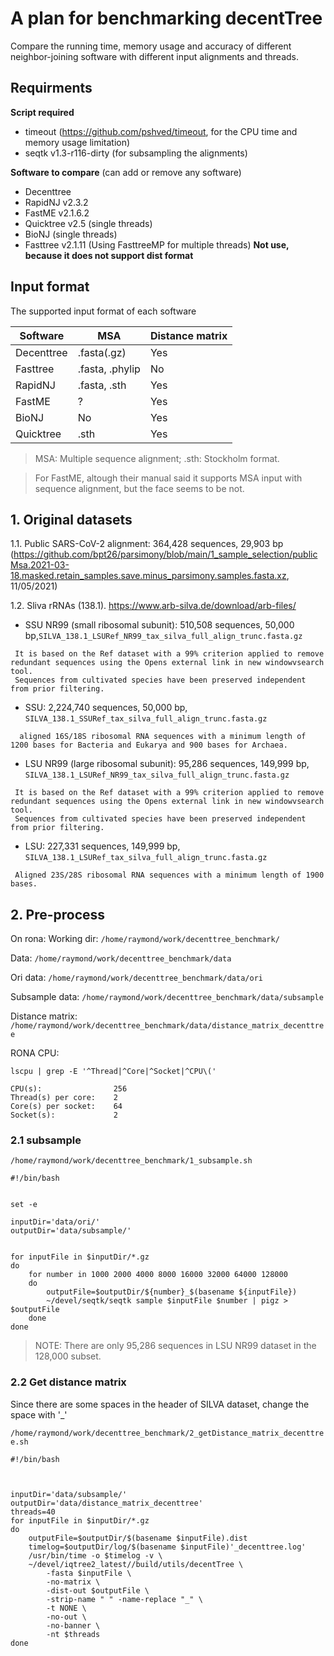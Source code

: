 # A plan for benchmarking decentTree
Compare the running time, memory usage and accuracy of different neighbor-joining software with different input alignments and threads.

## Requirments
  **Script required**
  - timeout (https://github.com/pshved/timeout, for the CPU time and memory usage limitation)
  - seqtk v1.3-r116-dirty (for subsampling the alignments)

  **Software to compare** (can add or remove any software)
  - Decenttree
  - RapidNJ v2.3.2
  - FastME v2.1.6.2
  - Quicktree v2.5 (single threads)
  - BioNJ (single threads)
  - Fasttree v2.1.11 (Using FasttreeMP for multiple threads) **Not use, because it does not support dist format**




##  Input format

The supported input format of each software

|  Software | MSA | Distance matrix |
| ------------- | ------------- | ------------- |
| Decenttree  | .fasta(.gz)  | Yes |
| Fasttree  | .fasta, .phylip  | No |
| RapidNJ  | .fasta, .sth  | Yes |
| FastME  | ?  | Yes |
| BioNJ  | No  | Yes |
| Quicktree  | .sth  | Yes |

>MSA: Multiple sequence alignment; .sth: Stockholm format. 

>For FastME, altough their manual said it supports MSA input with sequence alignment, but the face seems to be not. 




## 1. Original datasets
1.1. Public SARS-CoV-2 alignment: 364,428 sequences, 29,903 bp (https://github.com/bpt26/parsimony/blob/main/1_sample_selection/publicMsa.2021-03-18.masked.retain_samples.save.minus_parsimony.samples.fasta.xz, 11/05/2021)

1.2. Sliva rRNAs (138.1). https://www.arb-silva.de/download/arb-files/

 - SSU NR99 (small ribosomal subunit): 510,508 sequences, 50,000 bp,`SILVA_138.1_LSURef_NR99_tax_silva_full_align_trunc.fasta.gz`
 ```
  It is based on the Ref dataset with a 99% criterion applied to remove redundant sequences using the Opens external link in new windowvsearch tool. 
  Sequences from cultivated species have been preserved independent from prior filtering.
  ```

  - SSU: 2,224,740 sequences, 50,000 bp, `SILVA_138.1_SSURef_tax_silva_full_align_trunc.fasta.gz`
```
  aligned 16S/18S ribosomal RNA sequences with a minimum length of 1200 bases for Bacteria and Eukarya and 900 bases for Archaea.
```



  - LSU NR99 (large ribosomal subunit): 95,286 sequences, 149,999 bp, `SILVA_138.1_LSURef_NR99_tax_silva_full_align_trunc.fasta.gz`
 ```
  It is based on the Ref dataset with a 99% criterion applied to remove redundant sequences using the Opens external link in new windowvsearch tool. 
  Sequences from cultivated species have been preserved independent from prior filtering.
  ```
  - LSU: 227,331 sequences, 149,999 bp, `SILVA_138.1_LSURef_tax_silva_full_align_trunc.fasta.gz`
```
 Aligned 23S/28S ribosomal RNA sequences with a minimum length of 1900 bases.
```


## 2. Pre-process
On rona:
Working dir: `/home/raymond/work/decenttree_benchmark/`

Data:      `/home/raymond/work/decenttree_benchmark/data`

Ori data:  `/home/raymond/work/decenttree_benchmark/data/ori`

Subsample data: `/home/raymond/work/decenttree_benchmark/data/subsample`

Distance matrix: `/home/raymond/work/decenttree_benchmark/data/distance_matrix_decenttree`

RONA CPU:

`lscpu | grep -E '^Thread|^Core|^Socket|^CPU\('`

```
CPU(s):                256
Thread(s) per core:    2
Core(s) per socket:    64
Socket(s):             2
```

### 2.1 subsample


`/home/raymond/work/decenttree_benchmark/1_subsample.sh`

```
#!/bin/bash


set -e

inputDir='data/ori/'
outputDir='data/subsample/'


for inputFile in $inputDir/*.gz
do
    for number in 1000 2000 4000 8000 16000 32000 64000 128000
    do
        outputFile=$outputDir/${number}_$(basename ${inputFile})
        ~/devel/seqtk/seqtk sample $inputFile $number | pigz > $outputFile
    done
done
```
> NOTE: There are only 95,286 sequences in LSU NR99 dataset in the 128,000 subset.

### 2.2 Get distance matrix
Since there are some spaces in the header of SILVA dataset, change the space with '_\'

`/home/raymond/work/decenttree_benchmark/2_getDistance_matrix_decenttree.sh`

```
#!/bin/bash



inputDir='data/subsample/'
outputDir='data/distance_matrix_decenttree'
threads=40
for inputFile in $inputDir/*.gz
do
    outputFile=$outputDir/$(basename $inputFile).dist
    timelog=$outputDir/log/$(basename $inputFile)'_decenttree.log'
    /usr/bin/time -o $timelog -v \
    ~/devel/iqtree2_latest//build/utils/decentTree \
        -fasta $inputFile \
        -no-matrix \
        -dist-out $outputFile \
        -strip-name " " -name-replace "_" \
        -t NONE \
        -no-out \
        -no-banner \
        -nt $threads
done
```
